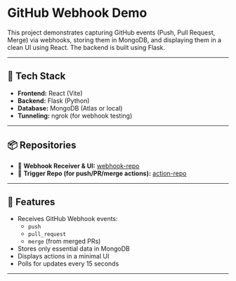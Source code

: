 # GitHub Webhook Demo

This project demonstrates capturing GitHub events (Push, Pull Request, Merge) via webhooks, storing them in MongoDB, and displaying them in a clean UI using React. The backend is built using Flask.

---

## 🔧 Tech Stack

- **Frontend:** React (Vite) 
- **Backend:** Flask (Python)
- **Database:** MongoDB (Atlas or local)
- **Tunneling:** ngrok (for webhook testing)

---

## 📦 Repositories

- 🔁 **Webhook Receiver & UI:** [webhook-repo](https://github.com/your-username/webhook-repo)
- 🚀 **Trigger Repo (for push/PR/merge actions):** [action-repo](https://github.com/your-username/action-repo)

---

## 📌 Features

- Receives GitHub Webhook events:
  - `push`
  - `pull_request`
  - `merge` (from merged PRs)
- Stores only essential data in MongoDB
- Displays actions in a minimal UI
- Polls for updates every 15 seconds

---


